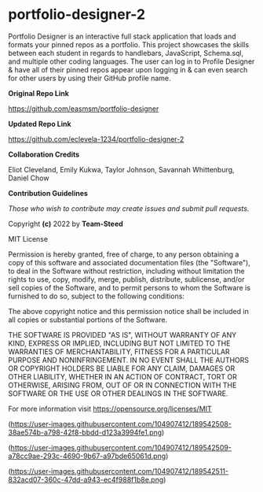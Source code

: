 # portfolio-designer-2
Portfolio Designer is an interactive full stack application that loads and formats your pinned repos as a portfolio. This project showcases the skills between each student in regards to handlebars, JavaScript, Schema.sql, and multiple other coding languages.
The user can log in to Profile Designer & have all of their pinned repos appear upon logging in & can even search for other users by using their GitHub profile name. 


**Original Repo Link**

https://github.com/easmsm/portfolio-designer

**Updated Repo Link**

https://github.com/eclevela-1234/portfolio-designer-2


**Collaboration Credits**

Eliot Cleveland, Emily Kukwa, Taylor Johnson, Savannah Whittenburg, Daniel Chow


**Contribution Guidelines**

*Those who wish to contribute may create issues and submit pull requests.*


Copyright **(c)** 2022 by **Team-Steed**

MIT License

Permission is hereby granted, free of charge, to any person obtaining a copy of this software and associated documentation files (the "Software"), to deal in the Software without restriction, including without limitation the rights to use, copy, modify, merge, publish, distribute, sublicense, and/or sell copies of the Software, and to permit persons to whom the Software is furnished to do so, subject to the following conditions:

The above copyright notice and this permission notice shall be included in all copies or substantial portions of the Software.

THE SOFTWARE IS PROVIDED "AS IS", WITHOUT WARRANTY OF ANY KIND, EXPRESS OR IMPLIED, INCLUDING BUT NOT LIMITED TO THE WARRANTIES OF MERCHANTABILITY, FITNESS FOR A PARTICULAR PURPOSE AND NONINFRINGEMENT. IN NO EVENT SHALL THE AUTHORS OR COPYRIGHT HOLDERS BE LIABLE FOR ANY CLAIM, DAMAGES OR OTHER LIABILITY, WHETHER IN AN ACTION OF CONTRACT, TORT OR OTHERWISE, ARISING FROM, OUT OF OR IN CONNECTION WITH THE SOFTWARE OR THE USE OR OTHER DEALINGS IN THE SOFTWARE.

For more information visit https://opensource.org/licenses/MIT

(https://user-images.githubusercontent.com/104907412/189542508-38ae574b-a798-42f8-bbdd-d123a3994fe1.png)

(https://user-images.githubusercontent.com/104907412/189542509-a78cc9ae-293c-4690-9b67-a97bde65061d.png)

(https://user-images.githubusercontent.com/104907412/189542511-832acd07-360c-47dd-a943-ec4f988f1b8e.png)
